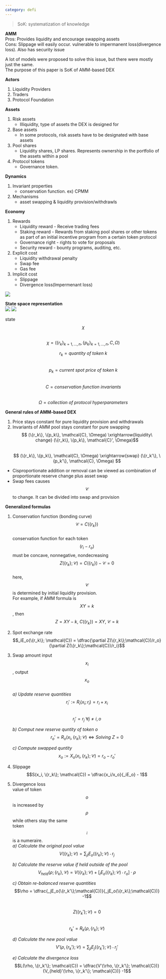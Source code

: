 ```yaml
---
category: defi
---
```


> SoK: systematization of knowledge

**AMM**  
Pros: Provides liquidity and encourage swapping assets \
Cons: Slippage will easily occur. vulnerable to impermanent loss(divergence loss). Also has security issue

A lot of models were proposed to solve this issue, but there were mostly just the same. \
The purpose of this paper is SoK of AMM-based DEX

**Actors**

1. Liquidity Providers
2. Traders
3. Protocol Foundation

**Assets**

1. Risk assets
   - Illiquidity, type of assets the DEX is designed for
2. Base assets
   - In some protocols, risk assets have to be designated with base assets
3. Pool shares
   - Liquidity shares, LP shares. Represents ownership in the portfolio of the assets within a pool
4. Protocol tokens
   - Governance token.

**Dynamics**

1. Invariant properties
   - conservation function. ex) CPMM
2. Mechanisms
   - asset swapping & liquidity provision/withdrawls

**Economy**

1. Rewards
   - Liquidity reward - Receive trading fees
   - Staking reward - Rewards from staking pool shares or other tokens as part of an initial incentive program from a certain token protocol
   - Governance right - rights to vote for proposals
   - Security reward - bounty programs, auditing, etc.
2. Explicit cost
   - Liquidity withdrawal penalty
   - Swap fee
   - Gas fee
3. Implicit cost
   - Slippage
   - Divergence loss(Impermenant loss)

<img src="../../assets/images/defi-on-blockchain.png" />

**State space representation**  
<img src="../../assets/images/liquidity-provision-and-withdrawal.png" />
<img src="../../assets/images/token-exchange.png" />

state $$\chi$$  
$$\chi = ({\{r_k\}_{k=1,...,n}, \{p_k\}_{k=1,...,n}, C, \Omega})$$

$$r_k = quantity\ of\ token\ k$$  
$$p_k = current\ spot\ price\ of\ token\ k$$  
$$C = conservation\ function\ invariants$$  
$$\Omega = collection\ of\ protocol\ hyperparameters$$

**General rules of AMM-based DEX**

1. Price stays constant for pure liquidity provision and withdrawals
2. Invariants of AMM pool stays constant for pure swapping
   $$ (\{r_k\}, \{p_k\}, \mathcal{C}, \Omega) \xrightarrow{liquidity\ change} (\{r_k\}, \{p_k\}, \mathcal{C}', \Omega)$$  
   $$ (\{r_k\}, \{p_k\}, \mathcal{C}, \Omega) \xrightarrow{swap} (\{r_k'\}, \{p_k'\}, \mathcal{C}, \Omega) $$

- Cisproportionate addition or removal can be viewed as combination of proportionate reserve change plus asset swap
- Swap fees causes $$\mathcal{C}$$ to change. It can be divided into swap and provision

**Generalized formulas**

1. Conservation function (bonding curve)  
   $$\mathcal{C} = C(\{r_k\})$$  
   conservation function for each token $$(r_i - r_o)$$ must be concave, nonnegative, nondecreasing  
   $$Z(\{r_k\};\mathcal{C}) = C(\{r_k\}) - \mathcal{C} = 0$$  
   here, $$\mathcal{C}$$ is determined by initial liquidity provision.  
   For example, if AMM formula is $$XY = k$$, then $$Z = XY - k,\ C(\{r_k\}) = XY,\ \mathcal{C} = k$$
2. Spot exchange rate  
   $$_iE_o(\{r_k\}; \mathcal{C}) = \dfrac{\partial Z(\{r_k\};\mathcal{C})/r_o}{\partial Z(\{r_k\};\mathcal{C})/r_i}$$
3. Swap amount
   input $$x_i$$, output $$x_o$$  
   _a) Update reserve quantities_  
    $$r_i':=R_i(x_i;r_i) = r_i + x_i$$  
    $$r_j' = r_j \ \forall j \neq i,o$$

   _b) Comput new reserve quntity of token o_  
    $$r_o' = R_o(x_i, \{r_k\}; \mathcal{C}) \Leftrightarrow Solving\ Z=0$$

   _c) Compute swapped quntity_  
    $$x_o := X_o(x_i, \{r_k\}; \mathcal{C}) = r_o - r_o'$$

4. Slippage
   $$S(x_i, \{r_k\}; \mathcal{C}) = \dfrac{x_i/x_o}{_iE_o} - 1$$
5. Divergence loss  
   value of token $$o$$ is increased by $$\rho$$ while others stay the same  
   token $$_i$$ is a numeraire.  
   _a) Calculate the original pool value_  
   $$V(\{r_k\}; \mathcal{C}) = \sum_j{_iE_o(\{r_k\}; \mathcal{C}) \cdot r_j }$$

   _b) Calculate the reserve value if held outside of the pool_  
   $$V_{held}(\rho; \{r_k\}, \mathcal{C}) = V(\{r_k\}; \mathcal{C}) + [_iE_o(\{r_k\}; \mathcal{C}) \cdot r_o] \cdot \rho$$

   _c) Obtain re-balanced reserve quantities_  
   $$\rho = \dfrac{_jE_o(\{r_k'\};\mathcal{C})}{_jE_o(\{r_k\};\mathcal{C})} -1$$  
   $$Z(\{r_k'\};\mathcal{C}) = 0$$  
   $$r_k' = R_k(\rho,\{r_k\};\mathcal{C})$$

   _d) Calculate the new pool value_  
   $$V'(\rho,\{r_k'\}; \mathcal{C}) = \sum_j{_iE_j(\{r_k'\};\mathcal{C}) \cdot r_j'}$$

   _e) Calculate the divergence loss_  
   $$L(\rho, \{r_k'\}; \mathcal{C}) = \dfrac{V'(\rho, \{r_k'\}; \mathcal{C})}{V_{held}'(\rho, \{r_k'\}; \mathcal{C})} -1$$
